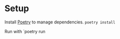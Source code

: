 # Setup
Install [Poetry](https://python-poetry.org/docs/basic-usage/) to manage dependencies.
`poetry install`

Run with `poetry run 